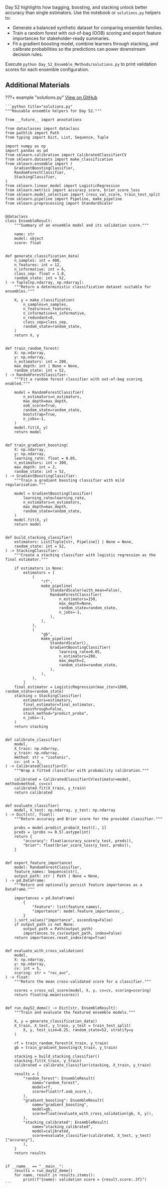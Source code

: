 Day 52 highlights how bagging, boosting, and stacking unlock better accuracy
than single estimators. Use the notebook or `solutions.py` helpers to:

- Generate a balanced synthetic dataset for comparing ensemble families.
- Train a random forest with out-of-bag (OOB) scoring and export feature
  importances for stakeholder-ready summaries.
- Fit a gradient boosting model, combine learners through stacking, and calibrate
  probabilities so the predictions can power downstream decision rules.

Execute `python Day_52_Ensemble_Methods/solutions.py` to print validation scores
for each ensemble configuration.

## Additional Materials

???+ example "solutions.py"
[View on GitHub](https://github.com/saint2706/Coding-For-MBA/blob/main/Day_52_Ensemble_Methods/solutions.py)

````
```python title="solutions.py"
"""Reusable ensemble helpers for Day 52."""

from __future__ import annotations

from dataclasses import dataclass
from pathlib import Path
from typing import Dict, List, Sequence, Tuple

import numpy as np
import pandas as pd
from sklearn.calibration import CalibratedClassifierCV
from sklearn.datasets import make_classification
from sklearn.ensemble import (
    GradientBoostingClassifier,
    RandomForestClassifier,
    StackingClassifier,
)
from sklearn.linear_model import LogisticRegression
from sklearn.metrics import accuracy_score, brier_score_loss
from sklearn.model_selection import cross_val_score, train_test_split
from sklearn.pipeline import Pipeline, make_pipeline
from sklearn.preprocessing import StandardScaler


@dataclass
class EnsembleResult:
    """Summary of an ensemble model and its validation score."""

    name: str
    model: object
    score: float


def generate_classification_data(
    n_samples: int = 400,
    n_features: int = 12,
    n_informative: int = 6,
    class_sep: float = 1.8,
    random_state: int = 52,
) -> Tuple[np.ndarray, np.ndarray]:
    """Return a deterministic classification dataset suitable for ensembles."""

    X, y = make_classification(
        n_samples=n_samples,
        n_features=n_features,
        n_informative=n_informative,
        n_redundant=0,
        class_sep=class_sep,
        random_state=random_state,
    )
    return X, y


def train_random_forest(
    X: np.ndarray,
    y: np.ndarray,
    n_estimators: int = 200,
    max_depth: int | None = None,
    random_state: int = 52,
) -> RandomForestClassifier:
    """Fit a random forest classifier with out-of-bag scoring enabled."""

    model = RandomForestClassifier(
        n_estimators=n_estimators,
        max_depth=max_depth,
        oob_score=True,
        random_state=random_state,
        bootstrap=True,
        n_jobs=-1,
    )
    model.fit(X, y)
    return model


def train_gradient_boosting(
    X: np.ndarray,
    y: np.ndarray,
    learning_rate: float = 0.05,
    n_estimators: int = 300,
    max_depth: int = 2,
    random_state: int = 52,
) -> GradientBoostingClassifier:
    """Train a gradient boosting classifier with mild regularisation."""

    model = GradientBoostingClassifier(
        learning_rate=learning_rate,
        n_estimators=n_estimators,
        max_depth=max_depth,
        random_state=random_state,
    )
    model.fit(X, y)
    return model


def build_stacking_classifier(
    estimators: List[Tuple[str, Pipeline]] | None = None,
    random_state: int = 52,
) -> StackingClassifier:
    """Create a stacking classifier with logistic regression as the final estimator."""

    if estimators is None:
        estimators = [
            (
                "rf",
                make_pipeline(
                    StandardScaler(with_mean=False),
                    RandomForestClassifier(
                        n_estimators=150,
                        max_depth=None,
                        random_state=random_state,
                        n_jobs=-1,
                    ),
                ),
            ),
            (
                "gb",
                make_pipeline(
                    StandardScaler(),
                    GradientBoostingClassifier(
                        learning_rate=0.05,
                        n_estimators=200,
                        max_depth=2,
                        random_state=random_state,
                    ),
                ),
            ),
        ]
    final_estimator = LogisticRegression(max_iter=1000, random_state=random_state)
    stacking = StackingClassifier(
        estimators=estimators,
        final_estimator=final_estimator,
        passthrough=False,
        stack_method="predict_proba",
        n_jobs=-1,
    )
    return stacking


def calibrate_classifier(
    model,
    X_train: np.ndarray,
    y_train: np.ndarray,
    method: str = "isotonic",
    cv: int = 3,
) -> CalibratedClassifierCV:
    """Wrap a fitted classifier with probability calibration."""

    calibrated = CalibratedClassifierCV(estimator=model, method=method, cv=cv)
    calibrated.fit(X_train, y_train)
    return calibrated


def evaluate_classifier(
    model, X_test: np.ndarray, y_test: np.ndarray
) -> Dict[str, float]:
    """Return accuracy and Brier score for the provided classifier."""

    probs = model.predict_proba(X_test)[:, 1]
    preds = (probs >= 0.5).astype(int)
    return {
        "accuracy": float(accuracy_score(y_test, preds)),
        "brier": float(brier_score_loss(y_test, probs)),
    }


def export_feature_importance(
    model: RandomForestClassifier,
    feature_names: Sequence[str],
    output_path: str | Path | None = None,
) -> pd.DataFrame:
    """Return and optionally persist feature importances as a DataFrame."""

    importances = pd.DataFrame(
        {
            "feature": list(feature_names),
            "importance": model.feature_importances_,
        }
    ).sort_values("importance", ascending=False)
    if output_path is not None:
        output_path = Path(output_path)
        importances.to_csv(output_path, index=False)
    return importances.reset_index(drop=True)


def evaluate_with_cross_validation(
    model,
    X: np.ndarray,
    y: np.ndarray,
    cv: int = 5,
    scoring: str = "roc_auc",
) -> float:
    """Return the mean cross-validated score for a classifier."""

    scores = cross_val_score(model, X, y, cv=cv, scoring=scoring)
    return float(np.mean(scores))


def run_day52_demo() -> Dict[str, EnsembleResult]:
    """Train and evaluate the featured ensemble models."""

    X, y = generate_classification_data()
    X_train, X_test, y_train, y_test = train_test_split(
        X, y, test_size=0.25, random_state=52, stratify=y
    )

    rf = train_random_forest(X_train, y_train)
    gb = train_gradient_boosting(X_train, y_train)

    stacking = build_stacking_classifier()
    stacking.fit(X_train, y_train)
    calibrated = calibrate_classifier(stacking, X_train, y_train)

    results = {
        "random_forest": EnsembleResult(
            name="random_forest",
            model=rf,
            score=float(rf.oob_score_),
        ),
        "gradient_boosting": EnsembleResult(
            name="gradient_boosting",
            model=gb,
            score=float(evaluate_with_cross_validation(gb, X, y)),
        ),
        "stacking_calibrated": EnsembleResult(
            name="stacking_calibrated",
            model=calibrated,
            score=evaluate_classifier(calibrated, X_test, y_test)["accuracy"],
        ),
    }
    return results


if __name__ == "__main__":
    results = run_day52_demo()
    for name, result in results.items():
        print(f"{name}: validation score = {result.score:.3f}")
```
````
